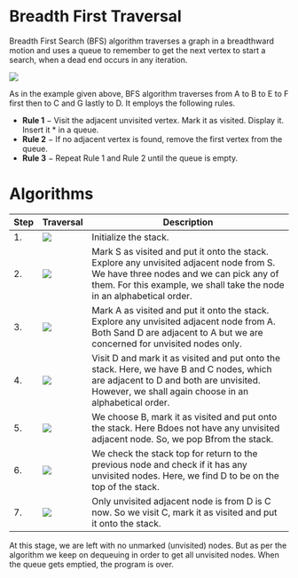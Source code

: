 # Breadth First Traversal

Breadth First Search (BFS) algorithm traverses a graph in a breadthward motion and uses a queue to remember to get the next vertex to start a search, when a dead end occurs in any iteration.

![](https://www.tutorialspoint.com/data_structures_algorithms/images/breadth_first_traversal.jpg)

As in the example given above, BFS algorithm traverses from A to B to E to F first then to C and G lastly to D. It employs the following rules.

* **Rule 1** − Visit the adjacent unvisited vertex. Mark it as visited. Display it. Insert it * in a queue.
* **Rule 2** − If no adjacent vertex is found, remove the first vertex from the queue.
* **Rule 3** − Repeat Rule 1 and Rule 2 until the queue is empty.

# Algorithms

| Step | Traversal                                                                         | Description                                                                                                                                                                                                  |
|------|-----------------------------------------------------------------------------------|--------------------------------------------------------------------------------------------------------------------------------------------------------------------------------------------------------------|
| 1.   | ![](https://www.tutorialspoint.com/data_structures_algorithms/images/bfs_one.jpg) | Initialize the stack.                                                                                                                                                                                        |
| 2.   | ![](https://www.tutorialspoint.com/data_structures_algorithms/images/bfs_two.jpg) | Mark S as visited and put it onto the stack. Explore any unvisited adjacent node from S. We have three nodes and we can pick any of them. For this example, we shall take the node in an alphabetical order. |
| 3.   | ![](https://www.tutorialspoint.com/data_structures_algorithms/images/bfs_three.jpg) | Mark A as visited and put it onto the stack. Explore any unvisited adjacent node from A. Both Sand D are adjacent to A but we are concerned for unvisited nodes only.                                        |
| 4.   | ![](https://www.tutorialspoint.com/data_structures_algorithms/images/bfs_four.jpg) | Visit D and mark it as visited and put onto the stack. Here, we have B and C nodes, which are adjacent to D and both are unvisited. However, we shall again choose in an alphabetical order.                 |
| 5.   | ![](https://www.tutorialspoint.com/data_structures_algorithms/images/bfs_five.jpg) | We choose B, mark it as visited and put onto the stack. Here Bdoes not have any unvisited adjacent node. So, we pop Bfrom the stack.                                                                         |
| 6.   | ![](https://www.tutorialspoint.com/data_structures_algorithms/images/bfs_six.jpg) | We check the stack top for return to the previous node and check if it has any unvisited nodes. Here, we find D to be on the top of the stack.                                                               |
| 7.   | ![](https://www.tutorialspoint.com/data_structures_algorithms/images/bfs_seven.jpg) | Only unvisited adjacent node is from D is C now. So we visit C, mark it as visited and put it onto the stack.                                                                                                |

At this stage, we are left with no unmarked (unvisited) nodes. But as per the algorithm we keep on dequeuing in order to get all unvisited nodes. When the queue gets emptied, the program is over.